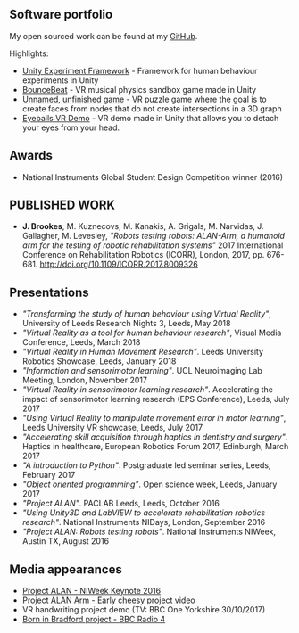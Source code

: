 ## Software portfolio

My open sourced work can be found at my [GitHub](http://github.com/jackbrookes).

Highlights:

* [Unity Experiment Framework](https://github.com/jackbrookes/unity-experiment-framework) - Framework for human behaviour experiments in Unity
* [BounceBeat](https://github.com/jackbrookes/bouncebeat) - VR musical physics sandbox game made in Unity
* [Unnamed, unfinished game](https://github.com/jackbrookes/vr-graph-intersection) - VR puzzle game where the goal is to create faces from nodes that do not create intersections in a 3D graph
* [Eyeballs VR Demo](https://github.com/jackbrookes/eyeballs-vr-demo) - VR demo made in Unity that allows you to detach your eyes from your head.

## Awards

* National Instruments Global Student Design Competition winner (2016) 

## PUBLISHED WORK

* **J. Brookes**, M. Kuznecovs, M. Kanakis, A. Grigals, M. Narvidas, J. Gallagher, M. Levesley, *"Robots testing robots: ALAN-Arm, a humanoid arm for the testing of robotic rehabilitation systems"* 2017 International Conference on Rehabilitation Robotics (ICORR), London, 2017, pp. 676-681. <http://doi.org/10.1109/ICORR.2017.8009326>

## Presentations

* *"Transforming the study of human behaviour using Virtual Reality"*, University of Leeds Research Nights 3, Leeds, May 2018
* *"Virtual Reality as a tool for human behaviour research"*, Visual Media Conference, Leeds, March 2018
* *"Virtual Reality in Human Movement Research"*. Leeds University Robotics Showcase, Leeds, January 2018
* *"Information and sensorimotor learning"*. UCL Neuroimaging Lab Meeting, London, November 2017
* *"Virtual Reality in sensorimotor learning research"*. Accelerating the impact of sensorimotor learning research (EPS Conference), Leeds, July 2017
* *"Using Virtual Reality to manipulate movement error in motor learning"*, Leeds University VR showcase, Leeds, July 2017
* *"Accelerating skill acquisition through haptics in dentistry and surgery"*. Haptics in healthcare, European Robotics Forum 2017, Edinburgh, March 2017
* *"A introduction to Python"*. Postgraduate led seminar series, Leeds, February 2017
* *"Object oriented programming"*. Open science week, Leeds, January 2017
* *"Project ALAN"*. PACLAB Leeds, Leeds, October 2016
* *"Using Unity3D and LabVIEW to accelerate rehabilitation robotics research"*. National Instruments NIDays, London, September 2016
* *"Project ALAN: Robots testing robots"*. National Instruments NIWeek, Austin TX, August 2016

## Media appearances

* [Project ALAN - NIWeek Keynote 2016](https://www.youtube.com/watch?v=8WbgjWfF17g)
* [Project ALAN Arm - Early cheesy project video](https://www.youtube.com/watch?v=x79MUxLzx20)
* VR handwriting project demo (TV: BBC One Yorkshire 30/10/2017) 
* [Born in Bradford project - BBC Radio 4](https://www.bbc.co.uk/programmes/b08vzt8d)